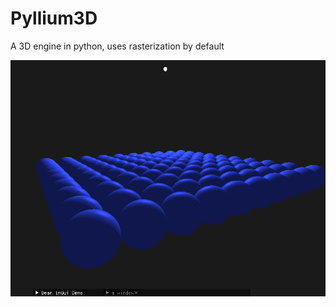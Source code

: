 # Pyllium3D
A 3D engine in python, uses rasterization by default

![alt text](https://github.com/Joshua-Micheletti/Pyllium3D/blob/main/img/screenshot.png?raw=true)
